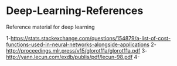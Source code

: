 # Deep-Learning-References
Reference material for deep learning


1-https://stats.stackexchange.com/questions/154879/a-list-of-cost-functions-used-in-neural-networks-alongside-applications
2-http://proceedings.mlr.press/v15/glorot11a/glorot11a.pdf
3-http://yann.lecun.com/exdb/publis/pdf/lecun-98.pdf
4-
